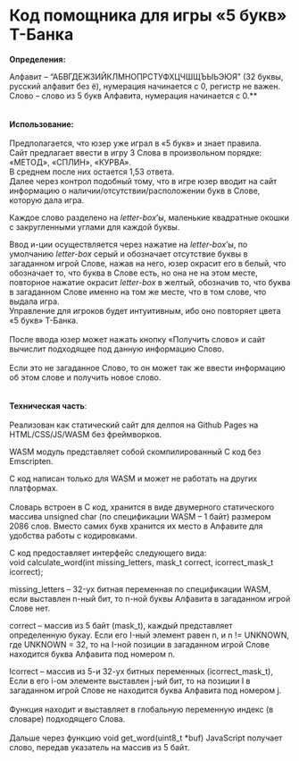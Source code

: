 # Код помощника для игры «5 букв» Т-Банка  

**Определения:**

Алфавит – “АБВГДЕЖЗИЙКЛМНОПРСТУФХЦЧШЩЪЫЬЭЮЯ” (32 буквы, русский алфавит без ё), нумерация начинается с 0, регистр не важен.  
Слово – слово из 5 букв Алфавита, нумерация начинается с 0.**  
<br/><br/>**Использование:**  
<br/>Предполагается, что юзер уже играл в «5 букв» и знает правила.  
Сайт предлагает ввести в игру 3 Слова в произвольном порядке: «МЕТОД», «СПЛИН», «КУРВА».  
В среднем после них остается 1,53 ответа.  
Далее через контрол подобный тому, что в игре юзер вводит на сайт информацию о наличии/отсутствии/расположении букв в Слове, которую дала игра.  

Каждое слово разделено на _letter-box_’ы, маленькие квадратные окошки с закругленными углами для каждой буквы.

Ввод и-ции осуществляется через нажатие на _letter-box_’ы, по умолчанию _letter-box_ серый и обозначает отсутствие буквы в загаданном игрой Слове, нажав на него, юзер окрасит его в белый, что обозначает то, что буква в Слове есть, но она не на этом месте, повторное нажатие окрасит _letter-box_ в желтый, обозначив то, что буква в загаданном Слове именно на том же месте, что в том слове, что выдала игра.  
Управление для игроков будет интуитивным, ибо оно повторяет цвета «5 букв» Т-Банка.  
<br/>После ввода юзер может нажать кнопку «Получить слово» и сайт вычислит подходящее под данную информацию Слово.  
<br/>Если это не загаданное Слово, то он может так же ввести информацию об этом слове и получить новое слово.  
<br/><br/>**Техническая часть**:  
<br/>Реализован как статический сайт для делпоя на Github Pages на HTML/CSS/JS/WASM без фреймворков.

WASM модуль представляет собой скомпилированный C код без Emscripten.

C код написан только для WASM и может не работать на других платформах.  
<br/>Словарь встроен в C код, хранится в виде двумерного статического массива unsigned char (по спецификации WASM – 1 байт) размером 2086 слов. Вместо самих букв хранится их место в Алфавите для удобства работы с кодировками.  

C код предоставляет интерфейс следующего вида:  
void calculate_word(int missing_letters, mask_t correct, icorrect_mask_t icorrect);  

missing_letters – 32-ух битная переменная по спецификации WASM, если выставлен n-ный бит, то n-ной буквы Алфавита в загаданном игрой Слове нет.  

correct – массив из 5 байт (mask_t), каждый представляет определенную букау. Если его I-ный элемент равен n, и n != UNKNOWN, где UNKNOWN = 32, то на I-ной позиции в загаданном игрой Слове находится буква Алфавита под номером n.

Icorrect – массив из 5-и 32-ух битных переменных (icorrect_mask_t), Если в его i-ом элементе выставлен j-ый бит, то на позиции I в загаданном игрой Слове не находится буква Алфавита под номером j.  
<br/>Функция находит и выставляет в глобальную переменную индекс (в словаре) подходящего Слова.  
<br/>Дальше через функцию void get_word(uint8_t \*buf) JavaScript получает слово, передав указатель на массив из 5 байт.
